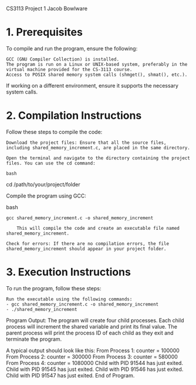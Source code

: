 CS3113
Project 1
Jacob Bowlware
# 1. Prerequisites

To compile and run the program, ensure the following:

    GCC (GNU Compiler Collection) is installed.
    The program is run on a Linux or UNIX-based system, preferably in the virtual machine provided for the CS-3113 course.
    Access to POSIX shared memory system calls (shmget(), shmat(), etc.).

If working on a different environment, ensure it supports the necessary system calls.

# 2. Compilation Instructions

Follow these steps to compile the code:

    Download the project files: Ensure that all the source files, including shared_memory_increment.c, are placed in the same directory.

    Open the terminal and navigate to the directory containing the project files. You can use the cd command:

    bash

cd /path/to/your/project/folder

Compile the program using GCC:

bash

    gcc shared_memory_increment.c -o shared_memory_increment

        This will compile the code and create an executable file named shared_memory_increment.

    Check for errors: If there are no compilation errors, the file shared_memory_increment should appear in your project folder.

# 3. Execution Instructions

To run the program, follow these steps:

    Run the executable using the following commands:
    - gcc shared_memory_increment.c -o shared_memory_increment
    - ./shared_memory_increment


Program Output: The program will create four child processes. Each child process will increment the shared variable and print its final value. The parent process will print the process ID of each child as they exit and terminate the program.

A typical output should look like this:
    From Process 1: counter = 100000
    From Process 2: counter = 300000
    From Process 3: counter = 580000
    From Process 4: counter = 1080000
    Child with PID 91544 has just exited.
    Child with PID 91545 has just exited.
    Child with PID 91546 has just exited.
    Child with PID 91547 has just exited.
    End of Program.

